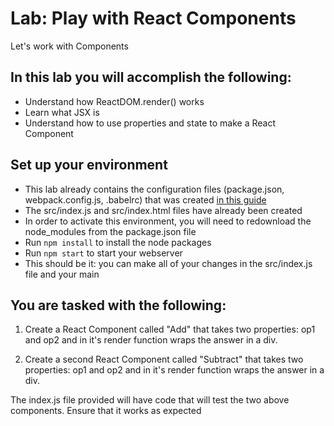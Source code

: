 # Lab: Play with React Components
Let's work with Components

## In this lab you will accomplish the following:
 - Understand how ReactDOM.render() works
 - Learn what JSX is
 - Understand how to use properties and state to make a React Component
 
## Set up your environment
 - This lab already contains the configuration files (package.json, webpack.config.js, .babelrc) that was created [in this guide](https://github.com/kayashaolu/webarch/blob/master/md/w-setup-react-environment.md)
 - The src/index.js and src/index.html files have already been created
 - In order to activate this environment, you will need to redownload the node_modules from the package.json file
 - Run `npm install` to install the node packages
 - Run `npm start` to start your webserver
 - This should be it: you can make all of your changes in the src/index.js file and your main 
 
## You are tasked with the following:
1. Create a React Component called "Add" that takes two properties: op1 and op2 and in it's render function wraps the answer in a div.

2. Create a second React Component called "Subtract" that takes two properties: op1 and op2 and in it's render function wraps the answer in a div.

The index.js file provided will have code that will test the two above components. Ensure that it works as expected
